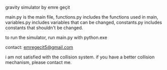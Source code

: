 gravity simulator by emre geçit

main.py is the main file,
functions.py includes the functions used in main,
variables.py includes variables that can be changed,
constants.py includes constants that shouldn't be changed.

to run the simulator, run main.py with python.exe

contact: emregecit5@gmail.com

i am not satisfied with the collision system. if you have a better collision mechanism, please contact me.
